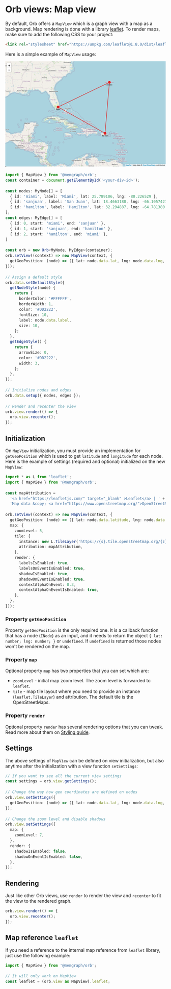 Orb views: Map view
===

By default, Orb offers a `MapView` which is a graph view with a map as a background. Map rendering is
done with a library [leaflet](https://leafletjs.com/). To render maps, make sure to add the
following CSS to your project:

```html
<link rel="stylesheet" href="https://unpkg.com/leaflet@1.8.0/dist/leaflet.css" />
```

Here is a simple example of `MapView` usage:

![](./assets/view-map-example.png)

```typescript
import { MapView } from '@memgraph/orb'; 
const container = document.getElementById('<your-div-id>');

const nodes: MyNode[] = [
  { id: 'miami', label: 'Miami', lat: 25.789106, lng: -80.226529 },
  { id: 'sanjuan', label: 'San Juan', lat: 18.4663188, lng: -66.1057427 },
  { id: 'hamilton', label: 'Hamilton', lat: 32.294887, lng: -64.781380 },
];
const edges: MyEdge[] = [
  { id: 0, start: 'miami', end: 'sanjuan' },
  { id: 1, start: 'sanjuan', end: 'hamilton' },
  { id: 2, start: 'hamilton', end: 'miami' },
]

const orb = new Orb<MyNode, MyEdge>(container);
orb.setView((context) => new MapView(context, {
  getGeoPosition: (node) => ({ lat: node.data.lat, lng: node.data.lng, }),
}));

// Assign a default style
orb.data.setDefaultStyle({
  getNodeStyle(node) {
    return {
      borderColor: '#FFFFFF',
      borderWidth: 1,
      color: '#DD2222',
      fontSize: 10,
      label: node.data.label,
      size: 10,
    };
  },
  getEdgeStyle() {
    return {
      arrowSize: 0,
      color: '#DD2222',
      width: 3,
    };
  },
});

// Initialize nodes and edges
orb.data.setup({ nodes, edges });

// Render and recenter the view
orb.view.render(() => {
  orb.view.recenter();
});
```

## Initialization

On `MapView` initialization, you must provide an implementation for `getGeoPosition` which is used
to get `latitude` and `longitude` for each node. Here is the example of settings (required and optional)
initialized on the new `MapView`:

```typescript
import * as L from 'leaflet';
import { MapView } from '@memgraph/orb';

const mapAttribution =
  '<a href="https://leafletjs.com/" target="_blank" >Leaflet</a> | ' +
  'Map data &copy; <a href="https://www.openstreetmap.org/">OpenStreetMap</a> contributors';

orb.setView((context) => new MapView(context, {
  getGeoPosition: (node) => ({ lat: node.data.latitude, lng: node.data.longitude, }),
  map: {
    zoomLevel: 5,
    tile: {
      instance: new L.TileLayer('https://{s}.tile.openstreetmap.org/{z}/{x}/{y}.png'),
      attribution: mapAttribution,
    },
    render: {
      labelsIsEnabled: true,
      labelsOnEventIsEnabled: true,
      shadowIsEnabled: true,
      shadowOnEventIsEnabled: true,
      contextAlphaOnEvent: 0.3,
      contextAlphaOnEventIsEnabled: true,  
    },
  },
}));
```

### Property `getGeoPosition`

Property `getGeoPosition` is the only required one. It is a callback function that has a node (`INode`)
as an input, and it needs to return the object `{ lat: number; lng: number; }` or `undefined`. If
`undefined` is returned those nodes won't be rendered on the map.

### Property `map`

Optional property `map` has two properties that you can set which are:

* `zoomLevel` - initial map zoom level. The zoom level is forwarded to `leaflet`.
* `tile` - map tile layout where you need to provide an instance (`leaflet.TileLayer`) and attribution.
  The default tile is the OpenStreetMaps.

### Property `render`

Optional property `render` has several rendering options that you can tweak. Read more about them
on [Styling guide](./styles.md).

## Settings

The above settings of `MapView` can be defined on view initialization, but also anytime after the
initialization with a view function `setSettings`:

```typescript
// If you want to see all the current view settings
const settings = orb.view.getSettings();

// Change the way how geo coordinates are defined on nodes
orb.view.setSettings({
  getGeoPosition: (node) => ({ lat: node.data.lat, lng: node.data.lng, }),
});

// Change the zoom level and disable shadows
orb.view.setSettings({
  map: {
    zoomLevel: 7,
  },
  render: {
    shadowIsEnabled: false,
    shadowOnEventIsEnabled: false,
  },
});
```

## Rendering

Just like other Orb views, use `render` to render the view and `recenter` to fit the view to
the rendered graph.

```typescript
orb.view.render(() => {
  orb.view.recenter();
});
```

## Map reference `leaflet`

If you need a reference to the internal map reference from `leaflet` library, just use the
following example:

```typescript
import { MapView } from '@memgraph/orb';

// It will only work on MapView
const leaflet = (orb.view as MapView).leaflet;
```
